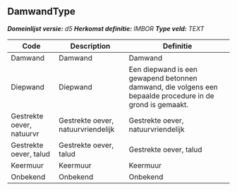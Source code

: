 ﻿## DamwandType

*__Domeinlijst versie:__ d5*
*__Herkomst definitie:__ IMBOR*
*__Type veld:__ TEXT*

|__Code__ |__Description__ |__Definitie__	|
|	---	|	---	|   ---	| 
| Damwand | Damwand | Damwand |
| Diepwand | Diepwand | Een diepwand is een gewapend betonnen damwand, die volgens een bepaalde procedure in de grond is gemaakt. |
| Gestrekte oever, natuurvr | Gestrekte oever, natuurvriendelijk | Gestrekte oever, natuurvriendelijk |
| Gestrekte oever, talud | Gestrekte oever, talud | Gestrekte oever, talud |
| Keermuur | Keermuur | Keermuur |
| Onbekend | Onbekend | Onbekend |
